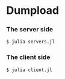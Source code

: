 # Dumpload

### The server side
```bash
$ julia servers.jl
```

### The client side

```bash
$ julia client.jl
```
